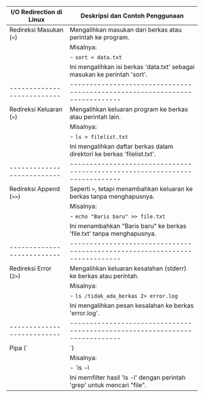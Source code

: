 | I/O Redirection di Linux  | Deskripsi dan Contoh Penggunaan                                            |
|--------------------------|---------------------------------------------------------------------------|
| Redireksi Masukan (`<`)  | Mengalihkan masukan dari berkas atau perintah ke program.                |
|                          | Misalnya:                                                                  |
|                          | - `sort < data.txt`                                                       |
|                          | Ini mengalihkan isi berkas 'data.txt' sebagai masukan ke perintah 'sort'. |
|--------------------------|---------------------------------------------------------------------------|
| Redireksi Keluaran (`>`) | Mengalihkan keluaran program ke berkas atau perintah lain.               |
|                          | Misalnya:                                                                  |
|                          | - `ls > filelist.txt`                                                     |
|                          | Ini mengalihkan daftar berkas dalam direktori ke berkas 'filelist.txt'.   |
|--------------------------|---------------------------------------------------------------------------|
| Redireksi Append (`>>`)  | Seperti `>`, tetapi menambahkan keluaran ke berkas tanpa menghapusnya.   |
|                          | Misalnya:                                                                  |
|                          | - `echo "Baris baru" >> file.txt`                                         |
|                          | Ini menambahkan "Baris baru" ke berkas 'file.txt' tanpa menghapusnya.     |
|--------------------------|---------------------------------------------------------------------------|
| Redireksi Error (`2>`)   | Mengalihkan keluaran kesalahan (stderr) ke berkas atau perintah.         |
|                          | Misalnya:                                                                  |
|                          | - `ls /tidak_ada_berkas 2> error.log`                                     |
|                          | Ini mengalihkan pesan kesalahan ke berkas 'error.log'.                    |
|--------------------------|---------------------------------------------------------------------------|
| Pipa (`|`)               | Mengalihkan keluaran suatu perintah sebagai masukan ke perintah lain.     |
|                          | Misalnya:                                                                  |
|                          | - `ls -l | grep "file"`                                                   |
|                          | Ini memfilter hasil 'ls -l' dengan perintah 'grep' untuk mencari "file".  |

